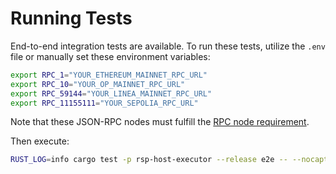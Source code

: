 # Running Tests

End-to-end integration tests are available. To run these tests, utilize the `.env` file or manually set these environment variables:

```bash
export RPC_1="YOUR_ETHEREUM_MAINNET_RPC_URL"
export RPC_10="YOUR_OP_MAINNET_RPC_URL"
export RPC_59144="YOUR_LINEA_MAINNET_RPC_URL"
export RPC_11155111="YOUR_SEPOLIA_RPC_URL"
```

Note that these JSON-RPC nodes must fulfill the [RPC node requirement](../03-RPC-configuration.md#rpc-node-requirements).

Then execute:

```bash
RUST_LOG=info cargo test -p rsp-host-executor --release e2e -- --nocapture
```
